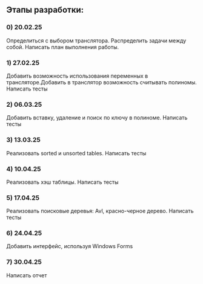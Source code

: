 ## Этапы разработки:
### **0) 20.02.25**
Определиться с выбором транслятора. Распределить задачи между собой. Написать план выполнения работы.
### **1) 27.02.25**
Добавить возможность использования переменных в трансляторе.Добавить в транслятор возможность считывать полиномы. Написать тесты
### **2) 06.03.25**
Добавить вставку, удаление и поиск по ключу в полиноме. Написать тесты
### **3) 13.03.25**
Реализовать sorted и unsorted tables. Написать тесты
### **4) 10.04.25**
Реализовать хэш таблицы. Написать тесты
### **5) 17.04.25**
Реализовать поисковые деревья: Avl, красно-черное дерево. Написать тесты
### **6) 24.04.25**
Добавить интерфейс, используя Windows Forms
### **7) 30.04.25**
Написать отчет
